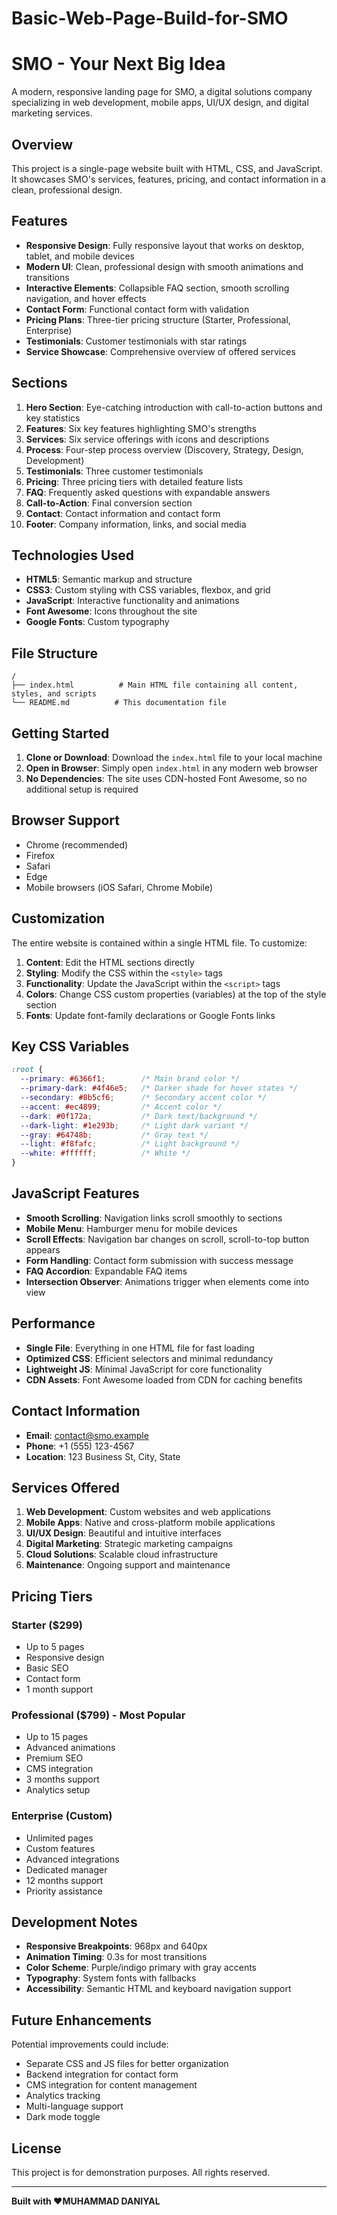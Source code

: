 # Basic-Web-Page-Build-for-SMO
# SMO - Your Next Big Idea

A modern, responsive landing page for SMO, a digital solutions company specializing in web development, mobile apps, UI/UX design, and digital marketing services.

## Overview

This project is a single-page website built with HTML, CSS, and JavaScript. It showcases SMO's services, features, pricing, and contact information in a clean, professional design.

## Features

- **Responsive Design**: Fully responsive layout that works on desktop, tablet, and mobile devices
- **Modern UI**: Clean, professional design with smooth animations and transitions
- **Interactive Elements**: Collapsible FAQ section, smooth scrolling navigation, and hover effects
- **Contact Form**: Functional contact form with validation
- **Pricing Plans**: Three-tier pricing structure (Starter, Professional, Enterprise)
- **Testimonials**: Customer testimonials with star ratings
- **Service Showcase**: Comprehensive overview of offered services

## Sections

1. **Hero Section**: Eye-catching introduction with call-to-action buttons and key statistics
2. **Features**: Six key features highlighting SMO's strengths
3. **Services**: Six service offerings with icons and descriptions
4. **Process**: Four-step process overview (Discovery, Strategy, Design, Development)
5. **Testimonials**: Three customer testimonials
6. **Pricing**: Three pricing tiers with detailed feature lists
7. **FAQ**: Frequently asked questions with expandable answers
8. **Call-to-Action**: Final conversion section
9. **Contact**: Contact information and contact form
10. **Footer**: Company information, links, and social media

## Technologies Used

- **HTML5**: Semantic markup and structure
- **CSS3**: Custom styling with CSS variables, flexbox, and grid
- **JavaScript**: Interactive functionality and animations
- **Font Awesome**: Icons throughout the site
- **Google Fonts**: Custom typography

## File Structure

```
/
├── index.html          # Main HTML file containing all content, styles, and scripts
└── README.md          # This documentation file
```

## Getting Started

1. **Clone or Download**: Download the `index.html` file to your local machine
2. **Open in Browser**: Simply open `index.html` in any modern web browser
3. **No Dependencies**: The site uses CDN-hosted Font Awesome, so no additional setup is required

## Browser Support

- Chrome (recommended)
- Firefox
- Safari
- Edge
- Mobile browsers (iOS Safari, Chrome Mobile)

## Customization

The entire website is contained within a single HTML file. To customize:

1. **Content**: Edit the HTML sections directly
2. **Styling**: Modify the CSS within the `<style>` tags
3. **Functionality**: Update the JavaScript within the `<script>` tags
4. **Colors**: Change CSS custom properties (variables) at the top of the style section
5. **Fonts**: Update font-family declarations or Google Fonts links

## Key CSS Variables

```css
:root {
  --primary: #6366f1;        /* Main brand color */
  --primary-dark: #4f46e5;   /* Darker shade for hover states */
  --secondary: #8b5cf6;      /* Secondary accent color */
  --accent: #ec4899;         /* Accent color */
  --dark: #0f172a;           /* Dark text/background */
  --dark-light: #1e293b;     /* Light dark variant */
  --gray: #64748b;           /* Gray text */
  --light: #f8fafc;          /* Light background */
  --white: #ffffff;          /* White */
}
```

## JavaScript Features

- **Smooth Scrolling**: Navigation links scroll smoothly to sections
- **Mobile Menu**: Hamburger menu for mobile devices
- **Scroll Effects**: Navigation bar changes on scroll, scroll-to-top button appears
- **Form Handling**: Contact form submission with success message
- **FAQ Accordion**: Expandable FAQ items
- **Intersection Observer**: Animations trigger when elements come into view

## Performance

- **Single File**: Everything in one HTML file for fast loading
- **Optimized CSS**: Efficient selectors and minimal redundancy
- **Lightweight JS**: Minimal JavaScript for core functionality
- **CDN Assets**: Font Awesome loaded from CDN for caching benefits

## Contact Information

- **Email**: contact@smo.example
- **Phone**: +1 (555) 123-4567
- **Location**: 123 Business St, City, State

## Services Offered

1. **Web Development**: Custom websites and web applications
2. **Mobile Apps**: Native and cross-platform mobile applications
3. **UI/UX Design**: Beautiful and intuitive interfaces
4. **Digital Marketing**: Strategic marketing campaigns
5. **Cloud Solutions**: Scalable cloud infrastructure
6. **Maintenance**: Ongoing support and maintenance

## Pricing Tiers

### Starter ($299)
- Up to 5 pages
- Responsive design
- Basic SEO
- Contact form
- 1 month support

### Professional ($799) - Most Popular
- Up to 15 pages
- Advanced animations
- Premium SEO
- CMS integration
- 3 months support
- Analytics setup

### Enterprise (Custom)
- Unlimited pages
- Custom features
- Advanced integrations
- Dedicated manager
- 12 months support
- Priority assistance

## Development Notes

- **Responsive Breakpoints**: 968px and 640px
- **Animation Timing**: 0.3s for most transitions
- **Color Scheme**: Purple/indigo primary with gray accents
- **Typography**: System fonts with fallbacks
- **Accessibility**: Semantic HTML and keyboard navigation support

## Future Enhancements

Potential improvements could include:
- Separate CSS and JS files for better organization
- Backend integration for contact form
- CMS integration for content management
- Analytics tracking
- Multi-language support
- Dark mode toggle

## License

This project is for demonstration purposes. All rights reserved.

---

**Built with ❤️MUHAMMAD DANIYAL**
